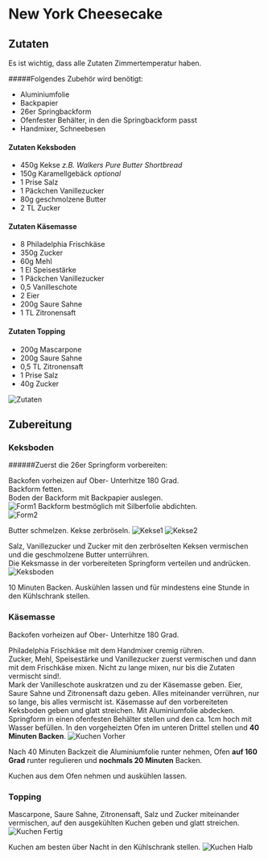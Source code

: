 # New York Cheesecake

## Zutaten

Es ist wichtig, dass alle Zutaten Zimmertemperatur haben.  

#####Folgendes Zubehör wird benötigt:

* Aluminiumfolie
* Backpapier
* 26er Springbackform
* Ofenfester Behälter, in den die Springbackform passt
* Handmixer, Schneebesen

#### Zutaten Keksboden

* 450g Kekse *z.B. Walkers Pure Butter Shortbread*
* 150g Karamellgebäck *optional*
* 1 Prise Salz
* 1 Päckchen Vanillezucker
* 80g geschmolzene Butter
* 2 TL Zucker

#### Zutaten Käsemasse

* 8 Philadelphia Frischkäse
* 350g Zucker
* 60g Mehl
* 1 El Speisestärke
* 1 Päckchen Vanillezucker
* 0,5 Vanilleschote
* 2 Eier
* 200g Saure Sahne
* 1 TL Zitronensaft

#### Zutaten Topping

* 200g Mascarpone
* 200g Saure Sahne
* 0,5 TL Zitronensaft
* 1 Prise Salz
* 40g Zucker  

![Zutaten](img/zutaten.jpg)


## Zubereitung

### Keksboden
######Zuerst die 26er Springform vorbereiten:

Backofen vorheizen auf Ober- Unterhitze 180 Grad.  
Backform fetten.  
Boden der Backform mit Backpapier auslegen.  
![Form1](img/form1.jpg)
Backform bestmöglich mit Silberfolie abdichten.  
![Form2](img/form2.jpg)

Butter schmelzen. Kekse zerbröseln. 
![Kekse1](img/kekse1.jpg)
![Kekse2](img/kekse2.jpg)

Salz, Vanillezucker und Zucker mit den zerbröselten Keksen vermischen und die geschmolzene Butter unterrühren.  
Die Keksmasse in der vorbereiteten Springform verteilen und andrücken.
![Keksboden](img/keksboden.jpg)

10 Minuten Backen. Auskühlen lassen und für mindestens eine Stunde in den Kühlschrank stellen.  

### Käsemasse

Backofen vorheizen auf Ober- Unterhitze 180 Grad.

Philadelphia Frischkäse mit dem Handmixer cremig rühren.  
Zucker, Mehl, Speisestärke und Vanillezucker zuerst vermischen und dann mit dem Frischkäse mixen. 
Nicht zu lange mixen, nur bis die Zutaten vermischt sind!.  
Mark der Vanilleschote auskratzen und zu der Käsemasse geben. 
Eier, Saure Sahne und Zitronensaft dazu geben.
Alles miteinander verrühren, nur so lange, bis alles vermischt ist. 
Käsemasse auf den vorbereiteten Keksboden geben und glatt streichen.
Mit Aluminiumfolie abdecken.
Springform in einen ofenfesten Behälter stellen und den ca. 1cm hoch mit Wasser befüllen.
In den vorgeheizten Ofen im unteren Drittel stellen und **40 Minuten Backen**. 
![Kuchen Vorher](img/kuchen_vorher.jpg)

Nach 40 Minuten Backzeit die Aluminiumfolie runter nehmen, Ofen **auf 160 Grad** runter regulieren und **nochmals 20 Minuten** Backen. 

Kuchen aus dem Ofen nehmen und auskühlen lassen. 


### Topping
Mascarpone, Saure Sahne, Zitronensaft, Salz und Zucker miteinander vermischen, auf den ausgekühlten Kuchen geben und glatt streichen.
![Kuchen Fertig](img/kuchen_fertig.jpg) 

Kuchen am besten über Nacht in den Kühlschrank stellen.
![Kuchen Halb](img/kuchen_halb.jpg)
